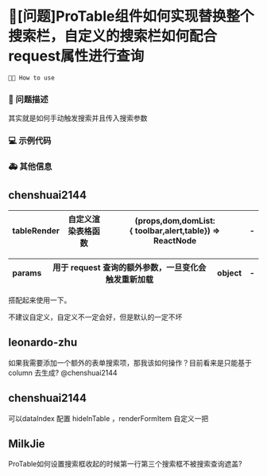 # 🧐[问题]ProTable组件如何实现替换整个搜索栏，自定义的搜索栏如何配合request属性进行查询

`🤷🏼 How to use`

### 🧐 问题描述

其实就是如何手动触发搜索并且传入搜索参数

<!--
详细地描述问题，让大家都能理解
-->

### 💻 示例代码

<!--
如果你有解决方案，在这里清晰地阐述
-->

### 🚑 其他信息

<!--
如截图等其他信息可以贴在这里
-->

## chenshuai2144

| tableRender | 自定义渲染表格函数 | (props,dom,domList:{ toolbar,alert,table}) => ReactNode | -   |
| ----------- | ------------------ | ------------------------------------------------------- | --- |

| params | 用于 request 查询的额外参数，一旦变化会触发重新加载 | object | -   |
| ------ | --------------------------------------------------- | ------ | --- |

搭配起来使用一下。

不建议自定义，自定义不一定会好，但是默认的一定不坏

## leonardo-zhu

如果我需要添加一个额外的表单搜索项，那我该如何操作？目前看来是只能基于 column 去生成? @chenshuai2144

## chenshuai2144

可以dataIndex 配置 hideInTable ，renderFormItem 自定义一把

## MilkJie

ProTable如何设置搜索框收起的时候第一行第三个搜索框不被搜索查询遮盖?
